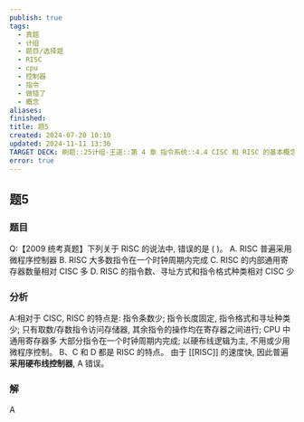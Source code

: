 ```yaml
---
publish: true
tags:
  - 真题
  - 计组
  - 题目/选择题
  - RISC
  - cpu
  - 控制器
  - 指令
  - 做错了
  - 概念
aliases: 
finished: 
title: 题5
created: 2024-07-20 10:10
updated: 2024-11-11 13:36
TARGET DECK: 刷题::25计组-王道::第 4 章 指令系统::4.4 CISC 和 RISC 的基本概念::题5
error: true
---
```

## 题5
### 题目
Q:【2009 统考真题】下列关于 RISC 的说法中, 错误的是 ( )。
A. RISC 普遍采用微程序控制器
B. RISC 大多数指令在一个时钟周期内完成
C. RISC 的内部通用寄存器数量相对 CISC 多
D. RISC 的指令数、寻址方式和指令格式种类相对 CISC 少
### 分析
A:相对于 CISC, RISC 的特点是: 指令条数少;
指令长度固定, 指令格式和寻址种类少;
只有取数/存数指令访问存储器, 其余指令的操作均在寄存器之间进行;
CPU 中通用寄存器多
大部分指令在一个时钟周期内完成;
以硬布线逻辑为主, 不用或少用微程序控制。
B、C 和 D 都是 RISC 的特点。
由于 [[RISC]] 的速度快, 因此普遍**采用硬布线控制器**, A 错误。
### 解
A


